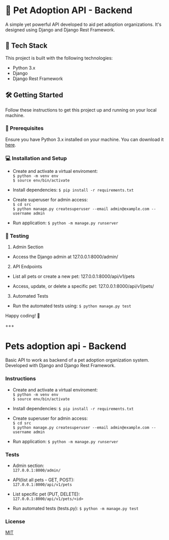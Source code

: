 # 🐾 Pet Adoption API - Backend 

A simple yet powerful API developed to aid pet adoption organizations. It's designed using Django and Django Rest Framework.

## 🧰 Tech Stack

This project is built with the following technologies:

- Python 3.x
- Django
- Django Rest Framework

## 🛠️ Getting Started 

Follow these instructions to get this project up and running on your local machine.

### 🔧 Prerequisites

Ensure you have Python 3.x installed on your machine. You can download it [here](https://www.python.org/downloads/).

### 💻 Installation and Setup

* Create and activate a virtual enviroment:   
`$ python -m venv env`   
`$ source env/bin/activate`

* Install dependencies:
`$ pip install -r requirements.txt`   

* Create superuser for admin access:   
`$ cd src`   
`$ python manage.py createsuperuser --email admin@example.com --username admin`   

* Run application:
`$ python -m manage.py runserver`

### 🧪 Testing

1. Admin Section

  * Access the Django admin at 127.0.0.1:8000/admin/

2. API Endpoints

  * List all pets or create a new pet: 127.0.0.1:8000/api/v1/pets

  * Access, update, or delete a specific pet: 127.0.0.1:8000/api/v1/pets/<id>

3. Automated Tests

  * Run the automated tests using:
    `$ python manage.py test`

Happy coding! 🐾


+++
# Pets adoption api - Backend

Basic API to work as backend of a pet adoption organization system.
Developed with Django and Django Rest Framework.

### Instructions

* Create and activate a virtual enviroment:   
`$ python -m venv env`   
`$ source env/bin/activate`   

* Install dependencies:
`$ pip install -r requirements.txt`   

* Create superuser for admin access:   
`$ cd src`   
`$ python manage.py createsuperuser --email admin@example.com --username admin`   

* Run application:
`$ python -m manage.py runserver`   

### Tests   

* Admin section:   
`127.0.0.1:8000/admin/`   

* API(list all pets - GET, POST):   
`127.0.0.1:8000/api/v1/pets`   

* List specific pet (PUT, DELETE):   
`127.0.0.1:8000/api/v1/pets/<id>`   

* Run automated tests (tests.py):
`$ python -m manage.py test`   

### License   
[MIT](https://choosealicense.com/licenses/mit/)
